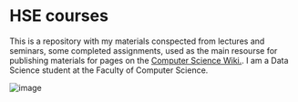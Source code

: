 # HSE courses

This is a repository with my materials conspected from lectures and seminars, some completed assignments, used as the main resourse for publishing materials for pages on the [Computer Science Wiki.](http://wiki.cs.hse.ru/%D0%97%D0%B0%D0%B3%D0%BB%D0%B0%D0%B2%D0%BD%D0%B0%D1%8F_%D1%81%D1%82%D1%80%D0%B0%D0%BD%D0%B8%D1%86%D0%B0). I am a Data Science student at the Faculty of Computer Science.

![image](https://cs.hse.ru/pubs/share/thumb/387197531:c1001x667+0+142:r1118x745!.png)
